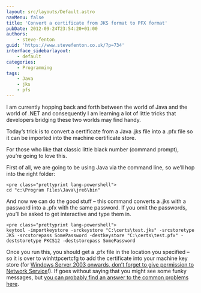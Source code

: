 ```yaml
---
layout: src/layouts/Default.astro
navMenu: false
title: 'Convert a certificate from JKS format to PFX format'
pubDate: 2012-09-24T23:54:20+01:00
authors:
    - steve-fenton
guid: 'https://www.stevefenton.co.uk/?p=734'
interface_sidebarlayout:
    - default
categories:
    - Programming
tags:
    - Java
    - jks
    - pfs
---
```


I am currently hopping back and forth between the world of Java and the world of .NET and consequently I am learning a lot of little tricks that developers bridging these two worlds may find handy.

Today’s trick is to convert a certificate from a Java .jks file into a .pfx file so it can be imported into the machine certificate store.

For those who like that classic little black number (command prompt), you’re going to love this.

First of all, we are going to be using Java via the command line, so we’ll hop into the right folder:

```
<pre class="prettyprint lang-powershell">
cd "c:\Program Files\Java\jre6\bin"
```
And now we can do the good stuff – this command converts a .jks with a password into a .pfx with the same password. If you omit the passwords, you’ll be asked to get interactive and type them in.

```
<pre class="prettyprint lang-powershell">
keytool -importkeystore -srckeystore "C:\certs\test.jks" -srcstoretype JKS -srcstorepass SomePassword -destkeystore "C:\certs\test.pfx" -deststoretype PKCS12 -deststorepass SomePassword
```
Once you run this, you should get a .pfx file in the location you specified – so it is over to winhttpcertcfg to add the certificate into your machine key store (for [Windows Server 2003 onwards, don’t forget to give permission to Network Service](/2011/01/X509-Certificates-On-Windows-Server-2003/)!). If goes without saying that you might see some funky messages, but [you can probably find an answer to the common problems here](/2012/09/Java-Keytool-And-Keystores-Common-First-Timer-Problems/).